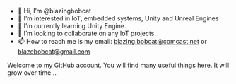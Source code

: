- 👋 Hi, I’m @blazingbobcat
- 👀 I’m interested in IoT, embedded systems, Unity and Unreal Engines
- 🌱 I’m currently learning Unity Engine.
- 💞️ I’m looking to collaborate on any IoT projects.
- 📫 How to reach me is my email:  blazing.bobcat@comcast.net or blazebobcat@gmail.com

Welcome to my GitHub account.  You will find many useful things here.  It will grow over time...
